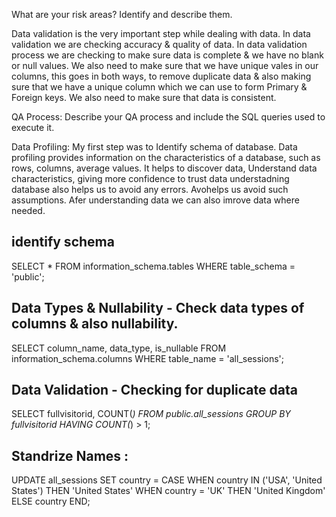 What are your risk areas? Identify and describe them.

Data validation is the very important step while dealing with data. In data validation we are checking accuracy & quality of data. In data validation process we are checking to make sure data is complete & we have no blank or null values. We also need to make sure that we have unique vales in our columns, this goes in both ways, to remove duplicate data & also making sure that we have a unique column which we can use to form Primary & Foreign keys. We also need to make sure that data is consistent.

QA Process:
Describe your QA process and include the SQL queries used to execute it.

Data Profiling:
My first step was to Identify schema of database. Data profiling provides information on the characteristics of a database, such as rows, columns, average values. It helps to discover data, Understand data characteristics, giving more confidence to trust data
understadning database also helps us to avoid any errors. 
Avohelps us avoid such assumptions. Afer understanding data we can also imrove data where needed.

## identify schema
 SELECT *
 FROM information_schema.tables
 WHERE table_schema = 'public';

## Data Types & Nullability - Check data types of columns & also nullability.

 SELECT column_name, data_type, is_nullable
 FROM information_schema.columns
 WHERE table_name = 'all_sessions';

## Data Validation - Checking for duplicate data

 SELECT fullvisitorid, COUNT(*)
 FROM public.all_sessions
 GROUP BY fullvisitorid
 HAVING COUNT(*) > 1;

 ## Standrize Names :
  UPDATE all_sessions
  SET country = CASE
  WHEN country IN ('USA', 'United States') THEN 'United States'
  WHEN country = 'UK' THEN 'United Kingdom'
  ELSE country
  END;






